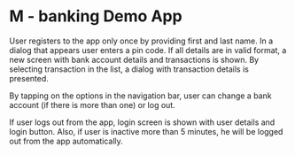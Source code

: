 # M - banking Demo App

 User registers to the app only once by providing first and last name. 
 In a dialog that appears user enters a pin code. 
 If all details are in valid format, a new screen with bank account details and transactions is shown. 
 By selecting transaction in the list, a dialog with transaction details is presented.
 
 By tapping on the options in the navigation bar, user can change a bank account (if there is more than one) or log out.
 
 If user logs out from the app, login screen is shown with user details and login button.
 Also, if user is inactive more than 5 minutes, he will be logged out from the app automatically.
 
 
 
 

